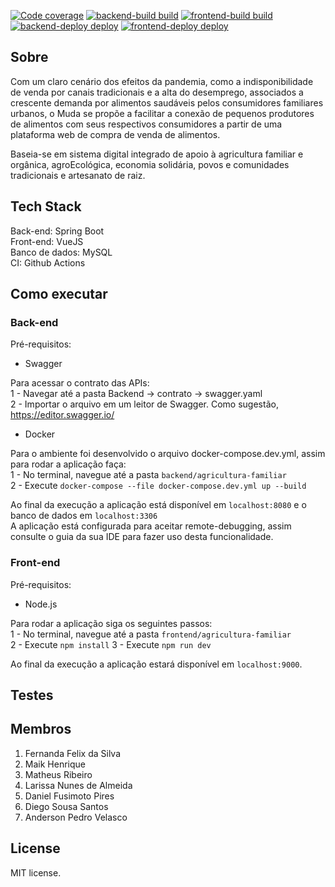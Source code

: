 [![Code coverage](https://codecov.io/gh/ES-UFABC/Muda/branch/main/graph/badge.svg?token=6e5dlQjjxr)](https://codecov.io/gh/ES-UFABC/Muda)
[![backend-build build](https://github.com/ES-UFABC/Muda/actions/workflows/backend.yaml/badge.svg)](https://github.com/ES-UFABC/Muda/actions/workflows/backend.yaml)
[![frontend-build build](https://github.com/ES-UFABC/Muda/actions/workflows/frontend.yaml/badge.svg)](https://github.com/ES-UFABC/Muda/actions/workflows/frontend.yaml)
[![backend-deploy deploy](https://github.com/ES-UFABC/Muda/actions/workflows/backend.yaml/badge.svg)](https://github.com/ES-UFABC/Muda/actions/workflows/backend-deploy.yaml)
[![frontend-deploy deploy](https://github.com/ES-UFABC/Muda/actions/workflows/frontend.yaml/badge.svg)](https://github.com/ES-UFABC/Muda/actions/workflows/frontend-deploy.yaml)

## Sobre

  Com um claro cenário dos efeitos da pandemia, como a indisponibilidade de venda por canais tradicionais e a alta do desemprego, associados a crescente demanda por alimentos saudáveis pelos consumidores familiares urbanos, o Muda se propõe a facilitar a conexão de pequenos produtores de alimentos com seus respectivos consumidores a partir de uma plataforma web de compra de venda de alimentos. 
  
  Baseia-se em sistema digital integrado de apoio à agricultura familiar e orgânica, agroEcológica, economia solidária, povos e comunidades tradicionais e artesanato de raiz.
  
## Tech Stack

Back-end: Spring Boot  
Front-end: VueJS  
Banco de dados: MySQL  
CI: Github Actions

## Como executar

### Back-end
Pré-requisitos:

- Swagger 

Para acessar o contrato das APIs:  
1 - Navegar até a pasta Backend -> contrato -> swagger.yaml  
2 - Importar o arquivo em um leitor de Swagger. Como sugestão, https://editor.swagger.io/

- Docker 

Para o ambiente foi desenvolvido o arquivo docker-compose.dev.yml, assim para rodar a aplicação faça:  
1 - No terminal, navegue até a pasta `backend/agricultura-familiar`  
2 - Execute `docker-compose --file docker-compose.dev.yml up --build` 

Ao final da execução a aplicação está disponível em `localhost:8080` e o banco de dados em `localhost:3306`  
A aplicação está configurada para aceitar remote-debugging, assim consulte o guia da sua IDE para fazer uso desta funcionalidade.

### Front-end
Pré-requisitos:
- Node.js 

Para rodar a aplicação siga os seguintes passos:  
1 - No terminal, navegue até a pasta `frontend/agricultura-familiar`  
2 - Execute `npm install`
3 - Execute `npm run dev`

Ao final da execução a aplicação estará disponível em `localhost:9000`.

## Testes

## Membros


1. Fernanda Felix da Silva
2. Maik Henrique
3. Matheus Ribeiro
4. Larissa Nunes de Almeida 
5. Daniel Fusimoto Pires
6. Diego Sousa Santos
7. Anderson Pedro Velasco

## License

MIT license.

